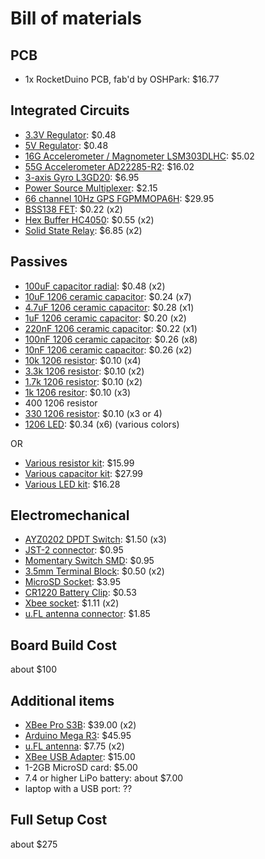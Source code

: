 Bill of materials
=================

PCB
-------------------
* 1x RocketDuino PCB, fab'd by OSHPark: $16.77


Integrated Circuits
-------------------
* [3.3V Regulator](http://www.digikey.com/product-detail/en/NCP1117DT33G/NCP1117DT33GOS-ND/1483318): $0.48
* [5V Regulator](http://www.digikey.com/product-detail/en/NCP1117DT50G/NCP1117DT50GOS-ND/1483320): $0.48
* [16G Accelerometer / Magnometer LSM303DLHC](http://www.digikey.com/product-detail/en/LSM303DLHCTR/497-11918-1-ND/2757636): $5.02
* [55G Accelerometer AD22285-R2](http://www.digikey.com/product-detail/en/AD22285-R2/AD22285-R2CT-ND/774192): $16.02
* [3-axis Gyro L3GD20](http://www.digikey.com/product-detail/en/L3GD20TR/497-12081-1-ND/2793125): $6.95
* [Power Source Multiplexer](http://www.digikey.com/product-detail/en/TPS2111APWR/296-16936-1-ND/652790): $2.15
* [66 channel 10Hz GPS FGPMMOPA6H](http://www.adafruit.com/products/790): $29.95
* [BSS138 FET](http://www.digikey.com/product-detail/en/BSS138/BSS138CT-ND/244294): $0.22 (x2)
* [Hex Buffer HC4050](http://www.digikey.com/product-detail/en/M74HC4050RM13TR/497-1844-1-ND/592147): $0.55 (x2)
* [Solid State Relay](http://www.digikey.com/product-detail/en/PVN012SPBF/PVN012SPBF-ND/1828159): $6.85 (x2)


Passives
-----------------
* [100uF capacitor radial](http://www.digikey.com/product-detail/en/EEU-FR1E101B/P15348CT-ND/3072228): $0.48 (x2)
* [10uF 1206 ceramic capacitor](http://www.digikey.com/product-detail/en/C3216X5R0J106K%2F1.60/445-1388-1-ND/567613): $0.24 (x7)
* [4.7uF 1206 ceramic capacitor](http://www.digikey.com/product-detail/en/C3216X7R1C475K085AB/445-14795-1-ND/3956461): $0.28 (x1)
* [1uF 1206 ceramic capacitor](http://www.digikey.com/product-detail/en/C3216X7R1E105M085AA/445-4024-1-ND/1965670): $0.20 (x2)
* [220nF 1206 ceramic capacitor](http://www.digikey.com/product-detail/en/C3216X7R1H224K115AA/445-1379-1-ND/567629): $0.22 (x1)
* [100nF 1206 ceramic capacitor](http://www.digikey.com/product-detail/en/C3216X7R2A104K160AA/445-1377-1-ND/567625): $0.26 (x8)
* [10nF 1206 ceramic capacitor](http://www.digikey.com/product-detail/en/C3216X5R2J103K115AA/445-14727-1-ND/3956393): $0.26 (x2)
* [10k 1206 resistor](http://www.digikey.com/product-detail/en/ERJ-8GEYJ103V/P10KECT-ND/203249): $0.10 (x4)
* [3.3k 1206 resistor](http://www.digikey.com/product-detail/en/ERJ-8ENF3301V/P3.30KFCT-ND/1746582): $0.10 (x2)
* [1.7k 1206 resistor](http://www.digikey.com/product-detail/en/ERJ-8GEYJ182V/P1.8KECT-ND/203284): $0.10 (x2)
* [1k 1206 resitor](http://www.digikey.com/product-detail/en/ERJ-8ENF1001V/P1.00KFCT-ND/89591): $0.10 (x3)
* 400 1206 resistor
* [330 1206 resistor](http://www.digikey.com/product-detail/en/ERJ-8GEYJ330V/P33ECT-ND/203315): $0.10 (x3 or 4) 
* [1206 LED](http://www.digikey.com/product-detail/en/LTST-C150GKT/160-1169-1-ND/269241): $0.34 (x6) (various colors)

OR 
* [Various resistor kit](http://www.amazon.com/77ValuesX20pcs-1206-SMD-Resistor-Assortment/dp/B008MX8WQ6/ref=aag_m_pw_dp?ie=UTF8&m=A20IQN7OEA8Z6): $15.99
* [Various capacitor kit](http://www.amazon.com/1206-Capacitor-Assortment-values-20pcs/dp/B008MXFLZ6/ref=aag_m_pw_dp?ie=UTF8&m=A20IQN7OEA8Z6): $27.99
* [Various LED kit](http://www.amazon.com/Assorted-value-total-150pcs-ribbion/dp/B00BXHXJD4/ref=aag_m_pw_dp?ie=UTF8&m=A20IQN7OEA8Z6): $16.28


Electromechanical
-----------------
* [AYZ0202 DPDT Switch](https://www.sparkfun.com/products/597): $1.50 (x3)
* [JST-2 connector](https://www.sparkfun.com/products/9749): $0.95
* [Momentary Switch SMD](https://www.sparkfun.com/products/8229): $0.95
* [3.5mm Terminal Block](http://www.digikey.com/product-detail/en/1776275-2/A98036-ND/1826899): $0.50 (x2)
* [MicroSD Socket](https://www.sparkfun.com/products/127): $3.95
* [CR1220 Battery Clip](http://www.digikey.com/product-detail/en/3000/3000K-ND/227440): $0.53
* [Xbee socket](http://www.digikey.com/scripts/DkSearch/dksus.dll?vendor=0&keywords=NPPN101BFCN-RC): $1.11 (x2)
* [u.FL antenna connector](http://www.digikey.com/product-detail/en/RECE-20279-001E-01/931-1107-1-ND/2332746): $1.85


Board Build Cost
----------------
about $100


Additional items
----------------
* [XBee Pro S3B](http://www.mouser.com/ProductDetail/Digi-International/XBP9B-XCUT-001/?qs=sGAEpiMZZMtJacPDJcUJY2%2fs1HWbsnnK%252b3mZa2StLyI%3d): $39.00 (x2)
* [Arduino Mega R3](http://www.mouser.com/ProductDetail/Arduino/A000067/?qs=sGAEpiMZZMt0re6d%252b2Rx9v%252bc%252bQEIaOW9): $45.95
* [u.FL antenna](http://www.amazon.com/Mini-Antenna-RP-SMA-Bulkhead-Pigtail/dp/B007XVHQ9M/ref=sr_1_2?ie=UTF8&qid=1372985247&sr=8-2&keywords=u.fl+antenna): $7.75 (x2)
* [XBee USB Adapter](http://www.amazon.com/SainSmart-Adapter-Arduino-Mega2560-Duemilanove/dp/B0085J99CI/ref=sr_1_10?s=electronics&ie=UTF8&qid=1372985301&sr=1-10&keywords=xbee): $15.00
* 1-2GB MicroSD card: $5.00
* 7.4 or higher LiPo battery: about $7.00
* laptop with a USB port: ??


Full Setup Cost
---------------
about $275
